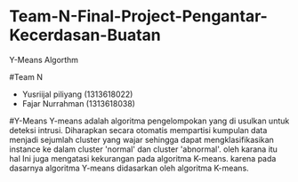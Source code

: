 # Team-N-Final-Project-Pengantar-Kecerdasan-Buatan

Y-Means Algorthm

#Team N
- Yusriijal piliyang (1313618022)
- Fajar Nurrahman (1313618038)

#Y-Means 
Y-means adalah algoritma pengelompokan yang di usulkan untuk deteksi intrusi. Diharapkan secara otomatis mempartisi kumpulan data menjadi sejumlah cluster yang wajar sehingga dapat mengklasifikasikan instance ke dalam cluster 'normal' dan cluster 'abnormal'. oleh karana itu hal Ini juga mengatasi kekurangan pada algoritma K-means. karena pada dasarnya  algoritma Y-means didasarkan oleh algoritma K-means. 


